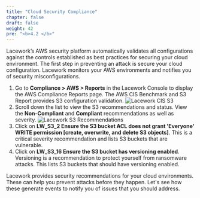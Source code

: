 ```yaml
---
title: "Cloud Security Compliance"
chapter: false
draft: false
weight: 42
pre: "<b>4.2 </b>"
---
```


Lacework’s AWS security platform automatically validates all configurations against the controls established as best practices for securing your cloud environment. The first step in preventing an attack is secure your cloud configuration. Lacework monitors your AWS environments and notifies you of security misconfigurations.

1. Go to **Compliance > AWS > Reports** in the Lacework Console to display the AWS Compliance Reports page. The AWS CIS Benchmark and S3 Report provides S3 configuration validation.
![Lacework CIS S3](/images/lacework-cis-benchmark-s3.png)
2. Scroll down the list to view the S3 recommendations and status. View the **Non-Compliant** and **Compliant** recommendations as well as severity.
![Lacework S3 Recommendations](/images/lacework-s3-recommendations.png)
3. Click on **LW_S3_2 Ensure the S3 bucket ACL does not grant 'Everyone' WRITE permission [create, overwrite, and delete S3 objects]**. This is a critical severity recommendation and lists S3 buckets that are vulnerable.
4. Click on **LW_S3_16 Ensure the S3 bucket has versioning enabled**. Versioning is a recommendation to protect yourself from ransomware attacks. This lists S3 buckets that should have versioning enabled. 

Lacework provides security recommendations for your cloud environments. These can help you prevent attacks before they happen. Let's see how these generate events to notify you of issues that you should address.
